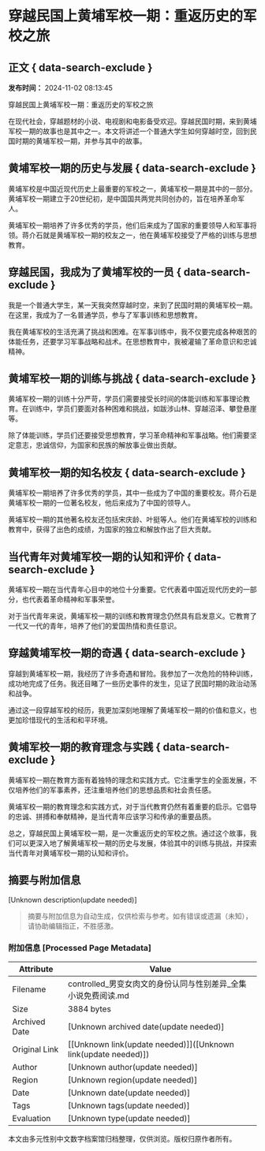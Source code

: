 # 穿越民国上黄埔军校一期：重返历史的军校之旅

## 正文 { data-search-exclude }


**发布时间：** 2024-11-02 08:13:45

穿越民国上黄埔军校一期：重返历史的军校之旅

在现代社会，穿越题材的小说、电视剧和电影备受欢迎。穿越民国时期，来到黄埔军校一期的故事也是其中之一。本文将讲述一个普通大学生如何穿越时空，回到民国时期的黄埔军校一期，并参与其中的故事。

## 黄埔军校一期的历史与发展 { data-search-exclude }

黄埔军校是中国近现代历史上最重要的军校之一，黄埔军校一期是其中的一部分。黄埔军校一期建立于20世纪初，是中国国共两党共同创办的，旨在培养革命军人。

黄埔军校一期培养了许多优秀的学员，他们后来成为了国家的重要领导人和军事将领。蒋介石就是黄埔军校一期的校友之一，他在黄埔军校接受了严格的训练与思想教育。

## 穿越民国，我成为了黄埔军校的一员 { data-search-exclude }

我是一个普通大学生，某一天我突然穿越时空，来到了民国时期的黄埔军校一期。在这里，我成为了一名普通学员，参与了军事训练和思想教育。

我在黄埔军校的生活充满了挑战和困难。在军事训练中，我不仅要完成各种艰苦的体能任务，还要学习军事战略和战术。在思想教育中，我被灌输了革命意识和忠诚精神。

## 黄埔军校一期的训练与挑战 { data-search-exclude }

黄埔军校一期的训练十分严苛，学员们需要接受长时间的体能训练和军事理论教育。在训练中，学员们要面对各种困难和挑战，如跋涉山林、穿越沼泽、攀登悬崖等。

除了体能训练，学员们还要接受思想教育，学习革命精神和军事战略。他们需要坚定意志，忠诚信仰，为国家和民族的解放事业做出贡献。

## 黄埔军校一期的知名校友 { data-search-exclude }

黄埔军校一期培养了许多优秀的学员，其中一些成为了中国的重要校友。蒋介石是黄埔军校一期的一位著名校友，他后来成为了中国的领导人。

黄埔军校一期的其他著名校友还包括宋庆龄、叶挺等人。他们在黄埔军校的训练和教育中，获得了出色的成绩，为国家的独立和解放作出了巨大贡献。

## 当代青年对黄埔军校一期的认知和评价 { data-search-exclude }

黄埔军校一期在当代青年心目中的地位十分重要。它代表着中国近现代历史的一部分，也代表着革命精神和军事荣誉。

对于当代青年来说，黄埔军校一期的训练和教育理念仍然具有启发意义。它教育了一代又一代的青年，培养了他们的爱国热情和责任意识。

## 穿越黄埔军校一期的奇遇 { data-search-exclude }

穿越到黄埔军校一期，我经历了许多奇遇和冒险。我参加了一次危险的特种训练，成功地完成了任务。我还目睹了一些历史事件的发生，见证了民国时期的政治动荡和战争。

通过这一段穿越军校的经历，我更加深刻地理解了黄埔军校一期的价值和意义，也更加珍惜现代的生活和和平环境。

## 黄埔军校一期的教育理念与实践 { data-search-exclude }

黄埔军校一期在教育方面有着独特的理念和实践方式。它注重学生的全面发展，不仅培养他们的军事素养，还注重培养他们的思想品质和社会责任感。

黄埔军校一期的教育理念和实践方式，对于当代教育仍然有着重要的启示。它倡导的忠诚、拼搏和奉献精神，是当代青年应该学习和传承的重要品质。

总之，穿越民国上黄埔军校一期，是一次重返历史的军校之旅。通过这个故事，我们可以更深入地了解黄埔军校一期的历史与发展，体验其中的训练与挑战，并探索当代青年对黄埔军校一期的认知和评价。
<!-- tcd_original_link https://controlled.cqybqz.com/ -->


## 摘要与附加信息

<!-- tcd_abstract -->
[Unknown description(update needed)]
<!-- tcd_abstract_end -->

> 摘要与附加信息为自动生成，仅供检索与参考。如有错误或遗漏（未知），请协助编辑指正，不胜感激。

### 附加信息 [Processed Page Metadata]

| Attribute       | Value                                  |
|-----------------|----------------------------------------|
| Filename        | controlled_男变女肉文的身份认同与性别差异_全集小说免费阅读.md                             |
| Size            | 3884 bytes                           |
| Archived Date   | [Unknown archived date(update needed)]                             |
| Original Link   | [[Unknown link(update needed)]]([Unknown link(update needed)])                       |
| Author          | [Unknown author(update needed)]                               |
| Region          | [Unknown region(update needed)]                               |
| Date            | [Unknown date(update needed)]                                 |
| Tags            | [Unknown tags(update needed)]                                 |
| Evaluation            | [Unknown type(update needed)]                                 |
<!-- tcd_table_end -->

本文由多元性别中文数字档案馆归档整理，仅供浏览。版权归原作者所有。
